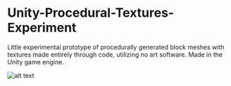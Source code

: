# Unity-Procedural-Textures-Experiment

Little experimental prototype of procedurally generated block meshes with textures made entirely through code, utilizing no art software. Made in the Unity game engine.

![alt text](https://img.itch.zone/aW1nLzUyODk2OTAucG5n/315x250%23c/N19ymu.png)
